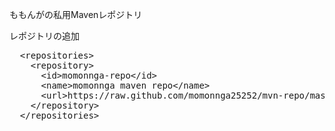 ももんがの私用Mavenレポジトリ

レポジトリの追加

<pre>
  &lt;repositories&gt;
    &lt;repository&gt;
      &lt;id&gt;momonnga-repo&lt;/id&gt;
      &lt;name&gt;momonnga maven repo&lt;/name&gt;
      &lt;url&gt;https://raw.github.com/momonnga25252/mvn-repo/master&lt;/url&gt;
    &lt;/repository&gt;
  &lt;/repositories&gt;
</pre>

